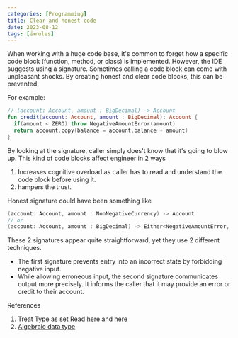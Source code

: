 ```yaml
---
categories: [Programming]
title: Clear and honest code
date: 2023-08-12
tags: [👍rules]
---
```


When working with a huge code base, it's common to forget how a specific code block (function, method, or class) is implemented. However, the IDE suggests using a signature. Sometimes calling a code block can come with unpleasant shocks. By creating honest and clear code blocks, this can be prevented.

For example:

```kotlin
// (account: Account, amount : BigDecimal) -> Account
fun credit(account: Account, amount : BigDecimal): Account {
  if(amount < ZERO) throw NegativeAmountError(amount)
  return account.copy(balance = account.balance + amount)
}
```

By looking at the signature, caller simply does't know that it's going to blow up. This kind of code blocks affect engineer in 2 ways
1. Increases cognitive overload as caller has to read and understand the code block before using it.
2. hampers the trust.

Honest signature could have been something like
```kotlin
(account: Account, amount : NonNegativeCurrency) -> Account
// or
(account: Account, amount : BigDecimal) -> Either<NegativeAmountError, Account>
```

These 2 signatures appear quite straightforward, yet they use 2 different techniques.

- The first signature prevents entry into an incorrect state by forbidding negative input.
- While allowing erroneous input, the second signature communicates output more precisely. It informs the caller that it may provide an error or credit to their account.

References
1. Treat Type as set Read [here](https://blog.ploeh.dk/2021/11/15/types-as-sets/) and [here](https://guide.elm-lang.org/appendix/types_as_sets.html)
2. [Algebraic data type](https://en.wikipedia.org/wiki/Algebraic_data_type)
